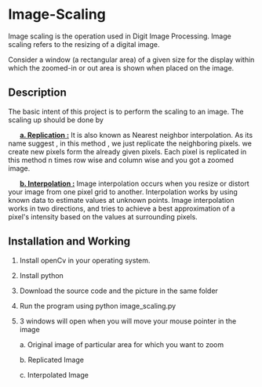 # Image-Scaling
Image scaling is the operation used in Digit Image Processing. Image scaling refers to the resizing of a digital image.

Consider a window (a rectangular area) of a given size for the display within which the
zoomed-in or out area is shown when placed on the image.


## Description
The  basic intent of this project is to perform the scaling to an image. The scaling up should be done by

  &nbsp;&nbsp;&nbsp;&nbsp;&nbsp;&nbsp;**<ins>a. Replication :</ins>** It is also known as Nearest neighbor interpolation. As its name suggest , in this method , we just replicate the neighboring pixels. we create new pixels form the already given pixels. Each pixel is replicated in this method n times row wise and column wise and you got a zoomed image.

  &nbsp;&nbsp;&nbsp;&nbsp;&nbsp;&nbsp;**<ins>b. Interpolation :</ins>** Image interpolation occurs when you resize or distort your image from one pixel grid to another. Interpolation works by using known data to estimate values at unknown points. Image interpolation works in two directions, and tries to achieve a best approximation of a pixel's intensity based on the values at surrounding pixels. 
  
  ## Installation and Working
  1. Install openCv in your operating system.
  
  2. Install python
  
  3. Download the source code and the picture in the same folder
  
  4. Run the program using python image_scaling.py
  
  5. 3 windows will open when you will move your mouse pointer in the image
  
  &nbsp;&nbsp;&nbsp;&nbsp;&nbsp;&nbsp;a. Original image of particular area for which you want to zoom
  
  &nbsp;&nbsp;&nbsp;&nbsp;&nbsp;&nbsp;b. Replicated Image
  
  &nbsp;&nbsp;&nbsp;&nbsp;&nbsp;&nbsp;c. Interpolated Image

  
      
  
  
  


